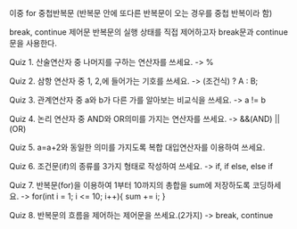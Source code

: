 이중 for
중첩반복문 (반복문 안에 또다른 반복문이 오는 경우를 중첩 반복이라 함)

break, continue 제어문
반복문의 실행 상태를 직접 제어하고자 break문과 continue문을 사용한다.

Quiz 1. 산술연산자 중 나머지를 구하는 연산자를 쓰세요.
-> %

Quiz 2. 삼항 연산자 중 1, 2,에 들어가는 기호를 쓰세요.
-> (조건식) ? A : B;

Quiz 3. 관계연산자 중 a와 b가 다른 가를 알아보는 비교식을 쓰세요.
-> a != b

Quiz 4. 논리 연산자 중 AND와 OR의미를 가지는 연산자를 쓰세요.
-> &&(AND) ||(OR)

Quiz 5. a=a+2와 동일한 의미를 가지도록 복합 대입연산자를 이용하여 쓰세요.

Quiz 6. 조건문(if)의 종류를 3가지 형태로 작성하여 쓰세요.
-> if, if else, else if

Quiz 7. 반복문(for)을 이용하여 1부터 10까지의 총합을 sum에 저장하도록 코딩하세요.
-> for(int i = 1; i <= 10; i++){
	sum += i;
} 

Quiz 8. 반복문의 흐름을 제어하는 제어문을 쓰세요.(2가지)
-> break, continue